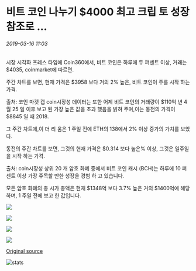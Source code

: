 # 비트 코인 나누기 $4000 최고 크립 토 성장 참조로 ...

###### 2019-03-16 11:03

시장 시각화 프레스 타임에 Coin360에서, 비트 코인은 하루에 두 퍼센트 이상, 거래는 $4035, coinmarket에 따르면.

주간 차트를 보면, 현재 가격은 $3958 보다 거의 2% 높은, 비트 코인이 주를 시작 하는 가격.

출처: 코인 마켓 캡 coin시장성 데이터는 또한 어제 비트 코인의 거래량이 $110억 년 4 월 25 일 이후 보고 된 가장 높은 값을 초과 했음을 밝혀 주며,이는 동전의 가격이 $8845 일 때 2018.

그 주간 차트에,이 더 리 움은 1 주일 전에 ETH의 138에서 2% 이상 증가의 가치를 보았다.

동전의 주간 차트를 보면, 그것의 현재 가격은 $0.314 보다 높은% 이상, 그것은 일주일을 시작 하는 가격.

출처: coin시장성 상위 20 개 암호 화폐 중에서 비트 코인 캐시 (BCH)는 하루에 10 퍼센트 이상 가장 주목할 만한 성장을 경험 하 고 있습니다.

모든 암호 화폐의 총 시가 총액은 현재 $1348억 보다 3.7% 높은 거의 $1400억에 해당 하며, 1 주일 전에 보고 한 값입니다.

![](https://s3.cointelegraph.com/storage/uploads/view/a8ac5bcfade9abddecb43cdbeb852e26.png)

![](https://s3.cointelegraph.com/storage/uploads/view/0b1534ad0435362eace7f9f60b3ddede.png)

![](https://s3.cointelegraph.com/storage/uploads/view/7a3a278b8d64c6acfad859d0a7a9892b.png)

![](https://s3.cointelegraph.com/storage/uploads/view/c25a38bec8b1f605d3fb9009b2299727.png)

[Original source](https://cointelegraph.com/news/bitcoin-breaks-4-000-as-top-cryptos-see-growth)

![stats](https://c.statcounter.com/11760860/0/a89fa40b/1/ "stats")